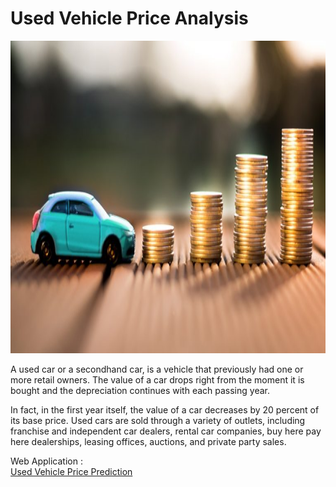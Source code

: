 # Used Vehicle Price Analysis
<p align="center">
  <img src="https://github.com/RounakPython/Used_Cars_Price_Prediction/blob/main/templates/Car-Money.jpg" width="1200" height="500" title="hover text">
</p>

<p>A used car or a secondhand car, is a vehicle that previously had one or more retail owners. The value of a car drops right from the moment it is bought and the depreciation continues with each passing year.

In fact, in the first year itself, the value of a car decreases by 20 percent of its base price. Used cars are sold through a variety of outlets, including franchise and independent car dealers, rental car companies, buy here pay here dealerships, leasing offices, auctions, and private party sales.</p>

Web Application : <br>
[Used Vehicle Price Prediction](https://usedcarprice007.herokuapp.com/)
